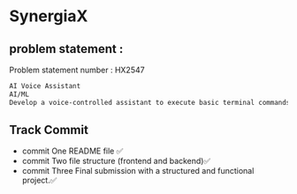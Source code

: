 # SynergiaX
## problem statement :
Problem statement number : HX2547 <br>
```txt
AI Voice Assistant
AI/ML
Develop a voice-controlled assistant to execute basic terminal commands (e.g., file management).
```


## Track Commit 
 - commit One README file ✅
 - commit Two file structure (frontend and backend)✅
 - commit Three Final submission with a structured and functional project.✅